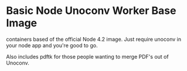 # Basic Node Unoconv Worker Base Image

containers based of the official Node 4.2 image. Just require unoconv in your node app and you're good to go.

Also includes pdftk for those people wanting to merge PDF's out of Unoconv.
